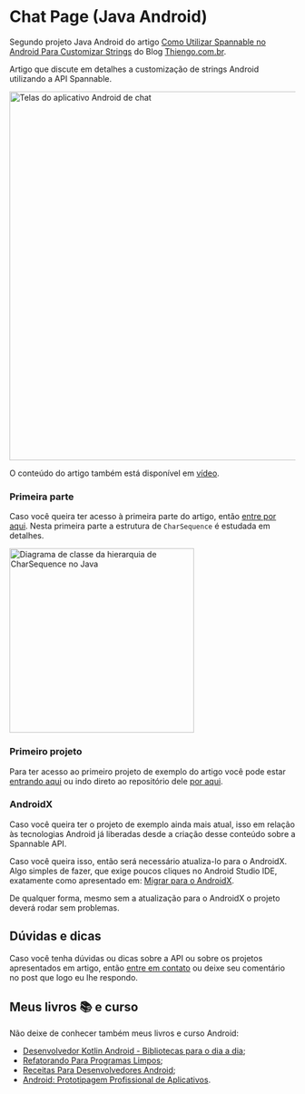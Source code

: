 # Chat Page (Java Android)

Segundo projeto Java Android do artigo [Como Utilizar Spannable no Android Para Customizar Strings](https://www.thiengo.com.br/como-utilizar-spannable-no-android-para-customizar-strings#title-03) do Blog [Thiengo.com.br](https://www.thiengo.com.br).

Artigo que discute em detalhes a customização de strings Android utilizando a API Spannable.

<img src="https://www.thiengo.com.br/img/post/normal/dctma98p1qdvi3itvvavt70do3b830a80b104ce712f7d84f551d681df7.jpg" width="650" alt="Telas do aplicativo Android de chat">

O conteúdo do artigo também está disponível em [vídeo](https://www.thiengo.com.br/como-utilizar-spannable-no-android-para-customizar-strings#title-29).

### Primeira parte

Caso você queira ter acesso à primeira parte do artigo, então [entre por aqui](https://www.thiengo.com.br/como-utilizar-spannable-no-android-para-customizar-strings#title-01). Nesta primeira parte a estrutura de `CharSequence` é estudada em detalhes.

<img src="https://www.thiengo.com.br/img/post/normal/dctma98p1qdvi3itvvavt70do3894af5599a4b252b26ff2d91b7da2c10.jpg" width="325" alt="Diagrama de classe da hierarquia de CharSequence no Java">

### Primeiro projeto

Para ter acesso ao primeiro projeto de exemplo do artigo você pode estar [entrando aqui](https://www.thiengo.com.br/como-utilizar-spannable-no-android-para-customizar-strings#title-03) ou indo direto ao repositório dele [por aqui](https://github.com/viniciusthiengo/spannable-string-test).

### AndroidX

Caso você queira ter o projeto de exemplo ainda mais atual, isso em relação às tecnologias Android já liberadas desde a criação desse conteúdo sobre a Spannable API.

Caso você queira isso, então será necessário atualiza-lo para o AndroidX. Algo simples de fazer, que exige poucos cliques no Android Studio IDE, exatamente como apresentado em: [Migrar para o AndroidX](https://developer.android.com/jetpack/androidx/migrate?hl=pt-br).

De qualquer forma, mesmo sem a atualização para o AndroidX o projeto deverá rodar sem problemas.

## Dúvidas e dicas

Caso você tenha dúvidas ou dicas sobre a API ou sobre os projetos apresentados em artigo, então [entre em contato](https://www.thiengo.com.br/contato) ou deixe seu comentário no post que logo eu lhe respondo.

## Meus livros 📚 e curso

Não deixe de conhecer também meus livros e curso Android:

- [Desenvolvedor Kotlin Android - Bibliotecas para o dia a dia](https://www.thiengo.com.br/livro-desenvolvedor-kotlin-android);
- [Refatorando Para Programas Limpos](https://www.thiengo.com.br/livro-refatorando-para-programas-limpos);
- [Receitas Para Desenvolvedores Android](https://www.thiengo.com.br/livro-receitas-para-desenvolvedores-android);
- [Android: Prototipagem Profissional de Aplicativos](https://www.udemy.com/course/android-prototipagem-profissional-de-aplicativos/?locale=pt_BR&persist_locale=).
